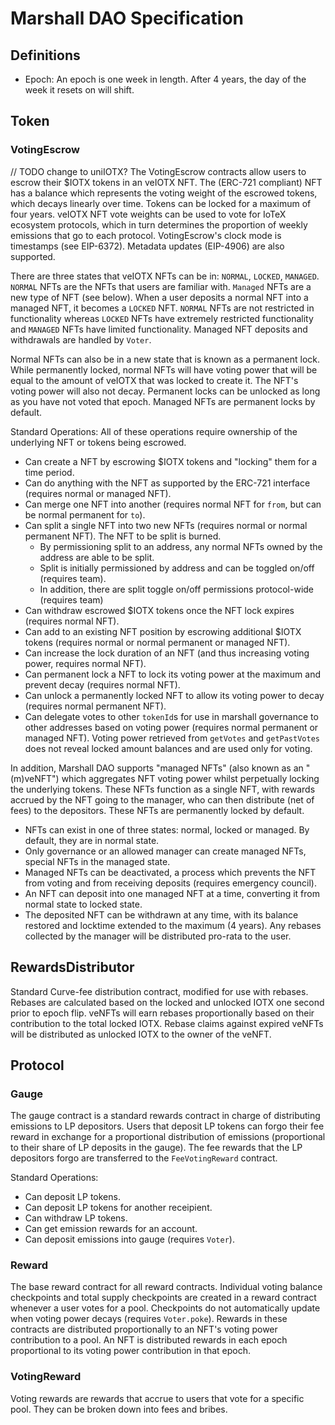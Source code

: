 # Marshall DAO Specification

## Definitions

- Epoch: An epoch is one week in length. After 4 years, 
the day of the week it resets on will shift.

## Token

### VotingEscrow

// TODO change to uniIOTX?
The VotingEscrow contracts allow users to escrow their $IOTX tokens in an veIOTX NFT. 
The (ERC-721 compliant) NFT has a balance which represents the voting weight of the
escrowed tokens, which decays linearly over time. Tokens can be locked for a maximum
of four years. veIOTX NFT vote weights can be used to vote for IoTeX ecosystem protocols, 
which in turn determines the proportion of weekly emissions that go to each protocol.
VotingEscrow's clock mode is timestamps (see EIP-6372). Metadata updates (EIP-4906) are also supported. 

There are three states that veIOTX NFTs can be in: `NORMAL`, `LOCKED`, `MANAGED`.
`NORMAL` NFTs are the NFTs that users are familiar with. `Managed` NFTs are a new
type of NFT (see below). When a user deposits a normal NFT into a managed NFT, it
becomes a `LOCKED` NFT. `NORMAL` NFTs are not restricted in functionality whereas
`LOCKED` NFTs have extremely restricted functionality and `MANAGED` NFTs have
limited functionality. Managed NFT deposits and withdrawals are handled by `Voter`.

Normal NFTs can also be in a new state that is known as a permanent lock. While 
permanently locked, normal NFTs will have voting power that will be equal to the
amount of veIOTX that was locked to create it. The NFT's voting power will also
not decay. Permanent locks can be unlocked as long as you have not voted that epoch. 
Managed NFTs are permanent locks by default.

Standard Operations:
All of these operations require ownership of the underlying NFT or tokens being escrowed. 
- Can create a NFT by escrowing $IOTX tokens and "locking" them for a time period.
- Can do anything with the NFT as supported by the ERC-721 interface (requires normal or managed NFT).
- Can merge one NFT into another (requires normal NFT for `from`, but can be normal permanent for `to`).
- Can split a single NFT into two new NFTs (requires normal or normal permanent NFT).  The NFT to be split is burned.  
    - By permissioning split to an address, any normal NFTs owned by the address are able to be split.
    - Split is initially permissioned by address and can be toggled on/off (requires team).
    - In addition, there are split toggle on/off permissions protocol-wide (requires team)
- Can withdraw escrowed $IOTX tokens once the NFT lock expires (requires normal NFT). 
- Can add to an existing NFT position by escrowing additional $IOTX tokens (requires normal or normal permanent or managed NFT).
- Can increase the lock duration of an NFT (and thus increasing voting power, requires normal NFT).
- Can permanent lock a NFT to lock its voting power at the maximum and prevent decay (requires normal NFT).
- Can unlock a permanently locked NFT to allow its voting power to decay (requires normal permanent NFT).
- Can delegate votes to other `tokenId`s for use in marshall governance to other addresses based on voting power (requires normal permanent or managed NFT). Voting power retrieved from `getVotes` and `getPastVotes` does not reveal locked amount balances and are used only for voting. 

In addition, Marshall DAO supports "managed NFTs" (also known as an "(m)veNFT") which aggregates NFT voting power whilst perpetually locking the underlying tokens. These NFTs function as a single NFT, with rewards accrued by the NFT going to the manager, who can then distribute (net of fees) to the depositors. These NFTs are permanently locked by default.

- NFTs can exist in one of three states: normal, locked or managed. By default, they are in normal state.
- Only governance or an allowed manager can create managed NFTs, special NFTs in the managed state.
- Managed NFTs can be deactivated, a process which prevents the NFT from voting and from receiving deposits (requires emergency council).
- An NFT can deposit into one managed NFT at a time, converting it from normal state to locked state.
- The deposited NFT can be withdrawn at any time, with its balance restored and locktime extended to the maximum (4 years). Any rebases collected by the manager will be distributed pro-rata to the user.

## RewardsDistributor

Standard Curve-fee distribution contract, modified for use with rebases. Rebases
are calculated based on the locked and unlocked IOTX one second prior to epoch flip.
veNFTs will earn rebases proportionally based on their contribution to the total locked IOTX.
Rebase claims against expired veNFTs will be distributed as unlocked IOTX to the owner of the veNFT.

## Protocol

### Gauge

The gauge contract is a standard rewards contract in charge of distributing emissions to LP depositors. Users that deposit LP tokens can forgo their fee reward in exchange for a proportional distribution of emissions (proportional to their share of LP deposits in the gauge). The fee rewards that the LP depositors forgo are transferred to the `FeeVotingReward` contract. 

Standard Operations:
- Can deposit LP tokens.
- Can deposit LP tokens for another receipient. 
- Can withdraw LP tokens. 
- Can get emission rewards for an account. 
- Can deposit emissions into gauge (requires `Voter`).

### Reward

The base reward contract for all reward contracts. Individual voting balance checkpoints and total supply checkpoints are created in a reward contract whenever a user votes for a pool. Checkpoints do not automatically update when voting power decays (requires `Voter.poke`). Rewards in these contracts are distributed proportionally to an NFT's voting power contribution to a pool. An NFT is distributed rewards in each epoch proportional to its voting power contribution in that epoch. 

### VotingReward

Voting rewards are rewards that accrue to users that vote for a specific pool. They can be broken down into fees and bribes.
